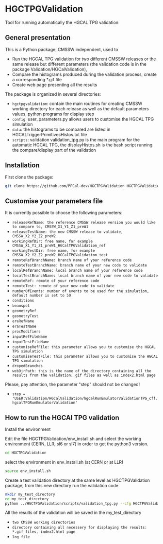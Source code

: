 # HGCTPGValidation
Tool for running automatically the HGCAL TPG validation

## General presentation
This is a Python package, CMSSW independent, used to
* Run the HGCAL TPG validation for two different CMSSW releases or the same release but different parameters (the validation code is in the package Validation/HGCalValidation),
* Compare the histograms produced during the validation process, create a corresponding *.gif file 
* Create web page presenting all the results

The package is organized in several directories:
* `hgctpgvalidation`: contain the main routines for creating CMSSW working directory for each release as well as the default parameters values, python programs for display step
* `config`: user_parameters.py allows users to customise the HGCAL TPG simulation  
* `data`: the histograms to be compared are listed in HGCALTriggerPrimitivesHistos.txt file
* `scripts`: validation validation_tpg.py is the main program for the automatic HGCAL TPG, the displayHistos.sh is the bash script running the compare/display part of the validation


## Installation
First clone the package:
```bash
git clone https://github.com/PFCal-dev/HGCTPGValidation HGCTPGValidation
```
## Customise your parameters file
It is currently possible to choose the following parameters:
* `releaseRefName: the reference CMSSW release version you would like to compare to, CMSSW_X1_Y1_Z1_preW1`
* `releaseTestName: the new CMSSW release to validate, CMSSW_X2_Y2_Z2_preW2` 
* `workingRefDir: free name, for example CMSSW_X1_Y1_Z1_preW1_HGCalTPGValidation_ref`
* `workingTestDir: free name, for example CMSSW_X2_Y2_Z2_preW2_HGCalTPGValidation_test`
* `remoteRefBranchName: branch name of your reference code`
* `remoteTestBranchName: branch name of your new code to validate`
* `localRefBranchName: local branch name of your reference code`
* `localTestBranchName: local branch name of your new code to validate`
* `remoteRef: remote of your reference code`
* `remoteTest: remote of your new code to validate`
* `numberOfEvents: number of events to be used for the simulation, default number is set to 50`
* `conditions`
* `beamspot`
* `geometryRef`
* `geometryTest`
* `eraRefName`
* `eraTestName`
* `procModifiers`
* `inputRefFileName`
* `inputTestFileName`
* `customiseRefFile: this parameter allows you to customise the HGCAL TPG simulation`
* `customiseTestFile: this parameter allows you to customise the HGCAL TPG simulation`
* `dropedBranches`
* `webDirPath: this is the name of the directory containing all the results from the validation, gif files as well as index2.html page`

Please, pay attention, the parameter "step" should not be changed!
* `step = 'USER:Validation/HGCalValidation/hgcalRunEmulatorValidationTPG_cff.hgcalTPGRunEmulatorValidation'`

## How to run the HGCAl TPG validation
Install the environment

Edit the file HGCTPGValidation/env_install.sh and select the working envirenment (CERN, LLR, sl6 or sl7) in order
to get the python3 version.

```bash
cd HGCTPGValidation
```
select the environment in env_install.sh (at CERN or at LLR)

```bash
source env_install.sh
```

Create a test validation directory at the same level as HGCTPGValidation package, from this new directory run the validation code
```bash
mkdir my_test_directory
cd my_test_directory
python ../HGCTPGValidation/scripts/validation_tpg.py --cfg HGCTPGValidation.config.user_parameters_cfg.py 
```
All the results of the validation will be saved in the my_test_directory
* `two CMSSW working directories`
* `directory containing all necessery for displaying the results: *.gif files, index2.html page`
* `log file`
